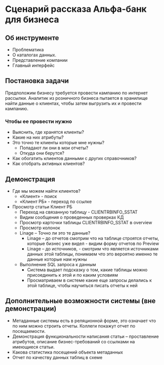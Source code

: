 # Сценарий рассказа Альфа-банк для бизнеса

## Об инструменте			
- Проблематика		
- О каталогах данных.		
- Представление компании		
- Главный интерфейс		

## Постановка задачи
Предположим бизнесу требуется провести кампанию по интернет рассылки. Аналитик из розничного бизнеса пытается в хранилище найти данные о клиентах, 
чтобы затем выгрузить их и провести кампанию.

### Чтобы ее провести нужно

- Выяснить, где хранятся клиенты?	
- Какие на них атрибуты?
- Это точно те клиенты которые мне нужны?
  - Попадают ли они в мои отчеты?
  - Откуда они берутся?
- Как обогатить клиентов данными с других справочников?
- Как отобрать активных клиентов?

## Демонстрация
- Где мы можем найти клиентов?		
	- «Клиент» - поиск	
	- «Клиент РБ» - переход по ссылке	
- Просмотр статьи Клиент РБ
	- Переход на связанную таблицу - CLIENTRBINFО_SSTAT
	- Видим сообщения о проведенных проверках КД
	- Просмотр карточки таблицы CLIENTRBINFО_SSTAT в overview
	- Просмотр колонок
	- Linage – Точно ли это те данные?
		- Linage – до отчетов смотрим что на таблице строятся отчеты, которые бизнес уже видел - видим форму отчетов по Preview
		- Linage – до источников, - смотрим что является источниками данных этой таблицы, понимаем что это вероятно именно те данные которые нам нужны
	- Выполнение SQL запроса к данным
		- Система выдает подсказку о том, какие таблицы можно присоединить к этой и по каким условиям
		- Просматриваем в системе какие еще запросы делались к этой таблице, чтобы научиться писать отчеты к ней

## Дополнительные возможности системы (вне демонстрации)
- Метаданные системы есть в реляционной форме, это означает что по ним можно строить отчеты. Коллеги покажут отчет по посещаемости.	
- Демонстрация функциональности написания статьи – проставление атрибутов, описание бизнес-требований со ссылками на имеющиеся статьи.		
- Какова статистика посещений объекта метаданных
- Отчет по качеству данных таблиц в схеме
